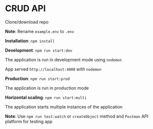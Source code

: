 # CRUD API

Clone/download repo

**Note**: Rename `example.env` to `.env`

**Installation**: `npm install`

**Development**: `npm run start:dev`

The application is run in development mode using `nodemon`

App served `http://localhost:4000` with `nodemon`

**Production**: `npm run start:prod`

The application is run in production mode

**Horizontal scaling**: `npm run start:multi`

The application starts multiple instances of the application

**Note**: Use `npm run test:watch` or `createObject` method and `Postman` API platform for testing app
